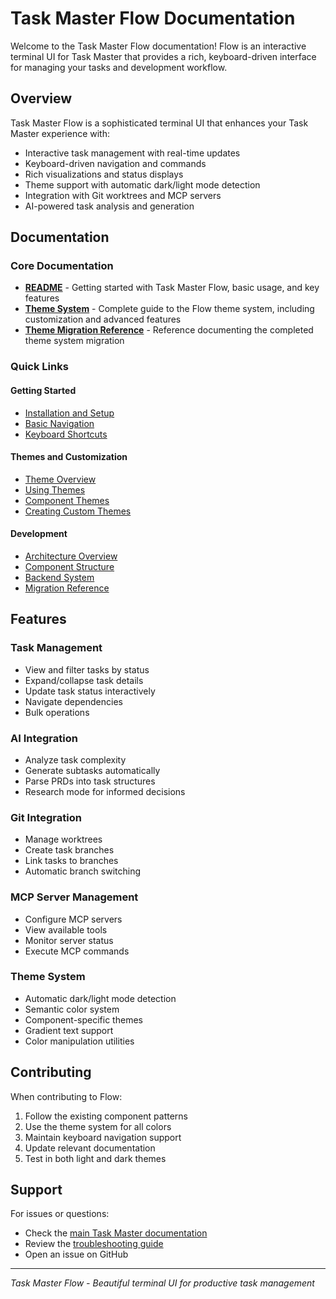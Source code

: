 # Task Master Flow Documentation

Welcome to the Task Master Flow documentation! Flow is an interactive terminal UI for Task Master that provides a rich, keyboard-driven interface for managing your tasks and development workflow.

## Overview

Task Master Flow is a sophisticated terminal UI that enhances your Task Master experience with:
- Interactive task management with real-time updates
- Keyboard-driven navigation and commands
- Rich visualizations and status displays
- Theme support with automatic dark/light mode detection
- Integration with Git worktrees and MCP servers
- AI-powered task analysis and generation

## Documentation

### Core Documentation

- **[README](./README.md)** - Getting started with Task Master Flow, basic usage, and key features
- **[Theme System](./theme-system.md)** - Complete guide to the Flow theme system, including customization and advanced features
- **[Theme Migration Reference](./theme-migration-guide.md)** - Reference documenting the completed theme system migration

### Quick Links

#### Getting Started
- [Installation and Setup](./README.md#installation)
- [Basic Navigation](./README.md#navigation)
- [Keyboard Shortcuts](./README.md#keyboard-shortcuts)

#### Themes and Customization
- [Theme Overview](./theme-system.md#overview)
- [Using Themes](./theme-system.md#basic-usage)
- [Component Themes](./theme-system.md#component-themes)
- [Creating Custom Themes](./theme-system.md#advanced-features)

#### Development
- [Architecture Overview](./README.md#architecture)
- [Component Structure](./README.md#components)
- [Backend System](./README.md#backends)
- [Migration Reference](./theme-migration-guide.md)

## Features

### Task Management
- View and filter tasks by status
- Expand/collapse task details
- Update task status interactively
- Navigate dependencies
- Bulk operations

### AI Integration
- Analyze task complexity
- Generate subtasks automatically
- Parse PRDs into task structures
- Research mode for informed decisions

### Git Integration
- Manage worktrees
- Create task branches
- Link tasks to branches
- Automatic branch switching

### MCP Server Management
- Configure MCP servers
- View available tools
- Monitor server status
- Execute MCP commands

### Theme System
- Automatic dark/light mode detection
- Semantic color system
- Component-specific themes
- Gradient text support
- Color manipulation utilities

## Contributing

When contributing to Flow:
1. Follow the existing component patterns
2. Use the theme system for all colors
3. Maintain keyboard navigation support
4. Update relevant documentation
5. Test in both light and dark themes

## Support

For issues or questions:
- Check the [main Task Master documentation](../../../../docs/README.md)
- Review the [troubleshooting guide](./README.md#troubleshooting)
- Open an issue on GitHub

---

*Task Master Flow - Beautiful terminal UI for productive task management* 